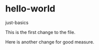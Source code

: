 # hello-world
just-basics

This is the first change to the file.

Here is another change for good measure.

